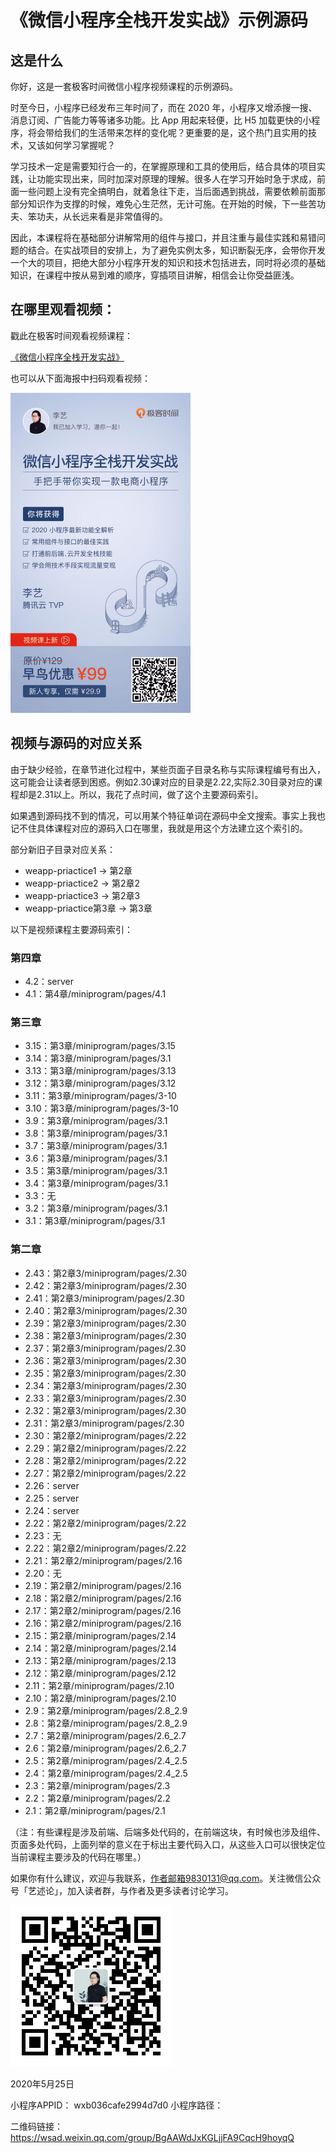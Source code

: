 # 《微信小程序全栈开发实战》示例源码

## 这是什么

你好，这是一套极客时间微信小程序视频课程的示例源码。

时至今日，小程序已经发布三年时间了，而在 2020 年，小程序又增添搜一搜、消息订阅、广告能力等等诸多功能。比 App 用起来轻便，比 H5 加载更快的小程序，将会带给我们的生活带来怎样的变化呢？更重要的是，这个热门且实用的技术，又该如何学习掌握呢？

学习技术一定是需要知行合一的，在掌握原理和工具的使用后，结合具体的项目实践，让功能实现出来，同时加深对原理的理解。很多人在学习开始时急于求成，前面一些问题上没有完全搞明白，就着急往下走，当后面遇到挑战，需要依赖前面那部分知识作为支撑的时候，难免心生茫然，无计可施。在开始的时候，下一些苦功夫、笨功夫，从长远来看是非常值得的。

因此，本课程将在基础部分讲解常用的组件与接口，并且注重与最佳实践和易错问题的结合。在实战项目的安排上，为了避免实例太多，知识断裂无序，会带你开发一个大的项目，把绝大部分小程序开发的知识和技术包括进去，同时将必须的基础知识，在课程中按从易到难的顺序，穿插项目讲解，相信会让你受益匪浅。

## 在哪里观看视频：

戳此在极客时间观看视频课程：

[《微信小程序全栈开发实战》](http://gk.link/a/10itD)

也可以从下面海报中扫码观看视频：

<img src="./poster.png" style="zoom: 50%;" />

## 视频与源码的对应关系

由于缺少经验，在章节进化过程中，某些页面子目录名称与实际课程编号有出入，这可能会让读者感到困惑。例如2.30课对应的目录是2.22,实际2.30目录对应的课程却是2.31以上。所以，我花了点时间，做了这个主要源码索引。

如果遇到源码找不到的情况，可以用某个特征单词在源码中全文搜索。事实上我也记不住具体课程对应的源码入口在哪里，我就是用这个方法建立这个索引的。

部分新旧子目录对应关系：

- weapp-priactice1 -> 第2章
- weapp-priactice2 -> 第2章2
- weapp-priactice3 -> 第2章3
- weapp-priactice第3章 -> 第3章


以下是视频课程主要源码索引：

### 第四章

- 4.2：server
- 4.1：第4章/miniprogram/pages/4.1

### 第三章

- 3.15：第3章/miniprogram/pages/3.15
- 3.14：第3章/miniprogram/pages/3.1
- 3.13：第3章/miniprogram/pages/3.13
- 3.12：第3章/miniprogram/pages/3.12
- 3.11：第3章/miniprogram/pages/3-10
- 3.10：第3章/miniprogram/pages/3-10
- 3.9：第3章/miniprogram/pages/3.1
- 3.8：第3章/miniprogram/pages/3.1
- 3.7：第3章/miniprogram/pages/3.1
- 3.6：第3章/miniprogram/pages/3.1
- 3.5：第3章/miniprogram/pages/3.1
- 3.4：第3章/miniprogram/pages/3.1
- 3.3：无
- 3.2：第3章/miniprogram/pages/3.1
- 3.1：第3章/miniprogram/pages/3.1

### 第二章

- 2.43：第2章3/miniprogram/pages/2.30
- 2.42：第2章3/miniprogram/pages/2.30
- 2.41：第2章3/miniprogram/pages/2.30
- 2.40：第2章3/miniprogram/pages/2.30
- 2.39：第2章3/miniprogram/pages/2.30
- 2.38：第2章3/miniprogram/pages/2.30
- 2.37：第2章3/miniprogram/pages/2.30
- 2.36：第2章3/miniprogram/pages/2.30
- 2.35：第2章3/miniprogram/pages/2.30
- 2.34：第2章3/miniprogram/pages/2.30
- 2.33：第2章3/miniprogram/pages/2.30
- 2.32：第2章3/miniprogram/pages/2.30
- 2.31：第2章3/miniprogram/pages/2.30
- 2.30：第2章2/miniprogram/pages/2.22
- 2.29：第2章2/miniprogram/pages/2.22
- 2.28：第2章2/miniprogram/pages/2.22
- 2.27：第2章2/miniprogram/pages/2.22
- 2.26：server
- 2.25：server
- 2.24：server
- 2.22：第2章2/miniprogram/pages/2.22
- 2.23：无
- 2.22：第2章2/miniprogram/pages/2.22
- 2.21：第2章2/miniprogram/pages/2.16
- 2.20：无
- 2.19：第2章2/miniprogram/pages/2.16
- 2.18：第2章2/miniprogram/pages/2.16
- 2.17：第2章2/miniprogram/pages/2.16
- 2.16：第2章2/miniprogram/pages/2.16
- 2.15：第2章/miniprogram/pages/2.14
- 2.14：第2章/miniprogram/pages/2.14
- 2.13：第2章/miniprogram/pages/2.13
- 2.12：第2章/miniprogram/pages/2.12
- 2.11：第2章/miniprogram/pages/2.10
- 2.10：第2章/miniprogram/pages/2.10
- 2.9：第2章/miniprogram/pages/2.8_2.9
- 2.8：第2章/miniprogram/pages/2.8_2.9
- 2.7：第2章/miniprogram/pages/2.6_2.7
- 2.6：第2章/miniprogram/pages/2.6_2.7
- 2.5：第2章/miniprogram/pages/2.4_2.5
- 2.4：第2章/miniprogram/pages/2.4_2.5
- 2.3：第2章/miniprogram/pages/2.3
- 2.2：第2章/miniprogram/pages/2.2
- 2.1：第2章/miniprogram/pages/2.1

（注：有些课程是涉及前端、后端多处代码的，在前端这块，有时候也涉及组件、页面多处代码，上面列举的意义在于标出主要代码入口，从这些入口可以很快定位当前课程主要涉及的代码在哪里。）

如果你有什么建议，欢迎与我联系，作者邮箱9830131@qq.com。关注微信公众号「艺述论」，加入读者群，与作者及更多读者讨论学习。

![输入图片说明](%E8%89%BA%E8%BF%B0%E8%AE%BA%E5%85%AC%E4%BC%97%E5%8F%B7%E4%BA%8C%E7%BB%B4%E7%A0%81.jpeg)

2020年5月25日

小程序APPID：
wxb036cafe2994d7d0
小程序路径：

二维码链接：
https://wsad.weixin.qq.com/group/BgAAWdJxKGLjjFA9CqcH9hoyqQ
